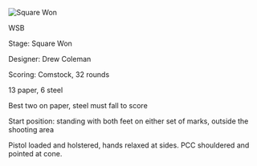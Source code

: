 ![Square Won](https://github.com/bagellord/USPSA-Stages/blob/master/31%2B%20rounds/Square%20Won%20-%2032%20rounds%20-%20Comstock/Square%20Won.PNG)

WSB

Stage: Square Won

Designer: Drew Coleman

Scoring: Comstock, 32 rounds

13 paper, 6 steel

Best two on paper, steel must fall to score

Start position: standing with both feet on either set of marks, outside the shooting area

Pistol loaded and holstered, hands relaxed at sides. PCC shouldered and pointed at cone.
